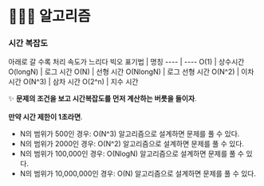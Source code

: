 # 👨🏻‍💻 알고리즘

### 시간 복잡도
아래로 갈 수록 처리 속도가 느리다
빅오 표기법 | 명칭
---- | ----
O(1) | 상수시간
O(longN) | 로그 시간
O(N) | 선형 시간
O(NlongN) | 로그 선형 시간
O(N^2) | 이차 시간
O(N^3) | 삼차 시간
O(2^n) | 지수 시간
<br>

✨ **문제의 조건을 보고 시간복잡도를 먼저 계산하는 버릇을 들이자**.  
<br>
**만약 시간 제한이 1초라면**. 
- N의 범위가 500인 경우: O(N^3) 알고리즘으로 설계하면 문제를 풀 수 있다. 
- N의 범위가 2000인 경우: O(N^2) 알고리즘으로 설계하면 문제를 풀 수 있다.  
- N의 범위가 100,000인 경우: O(NlogN) 알고리즘으로 설계하면 문제를 풀 수 있다.  
- N의 범위가 10,000,000인 경우: O(N) 알고리즘으로 설계하면 문제를 풀 수 있다.  
